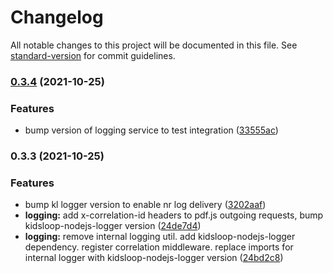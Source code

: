# Changelog

All notable changes to this project will be documented in this file. See [standard-version](https://github.com/conventional-changelog/standard-version) for commit guidelines.

### [0.3.4](https://bitbucket.org/calmisland/kidsloop-pdf-service/compare/v0.3.3...v0.3.4) (2021-10-25)


### Features

* bump version of logging service to test integration ([33555ac](https://bitbucket.org/calmisland/kidsloop-pdf-service/commit/33555acf997c055faa572e2bb545641e9df72b33))

### 0.3.3 (2021-10-25)


### Features

* bump kl logger version to enable nr log delivery ([3202aaf](https://bitbucket.org/calmisland/kidsloop-pdf-service/commit/3202aaf67a4a06f4dc53462d19fe7b1567c1a9bf))
* **logging:** add x-correlation-id headers to pdf.js outgoing requests, bump kidsloop-nodejs-logger version ([24de7d4](https://bitbucket.org/calmisland/kidsloop-pdf-service/commit/24de7d4420413dbdb4751d91dc8ffc7ddcf7c490))
* **logging:** remove internal logging util. add kidsloop-nodejs-logger dependency. register correlation middleware. replace imports for internal logger with kidsloop-nodejs-logger version ([24bd2c8](https://bitbucket.org/calmisland/kidsloop-pdf-service/commit/24bd2c853a03d436f3e10ee300ac7561ab9a0402))
